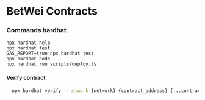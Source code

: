 # BetWei Contracts


### Commands hardhat
```shell
npx hardhat help
npx hardhat test
GAS_REPORT=true npx hardhat test
npx hardhat node
npx hardhat run scripts/deploy.ts
```

#### Verify contract
  ```sh
    npx hardhat verify --network {network} {contract_address} {...contract_args}
  ```
